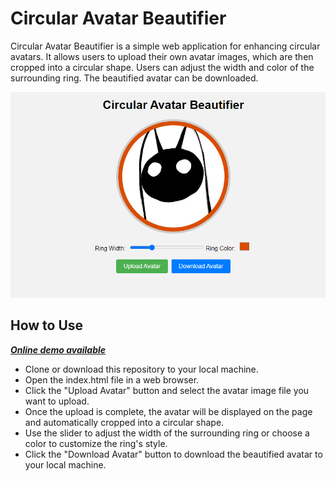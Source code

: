 # Circular Avatar Beautifier
Circular Avatar Beautifier is a simple web application for enhancing circular avatars. It allows users to upload their own avatar images, which are then cropped into a circular shape. Users can adjust the width and color of the surrounding ring. The beautified avatar can be downloaded.

![example](common/example.png)

## How to Use
***[Online demo available](https://ohnonoyo.github.io/circular_avatar_beautifier/)***
- Clone or download this repository to your local machine.
- Open the index.html file in a web browser.
- Click the "Upload Avatar" button and select the avatar image file you want to upload.
- Once the upload is complete, the avatar will be displayed on the page and automatically cropped into a circular shape.
- Use the slider to adjust the width of the surrounding ring or choose a color to customize the ring's style.
- Click the "Download Avatar" button to download the beautified avatar to your local machine.
